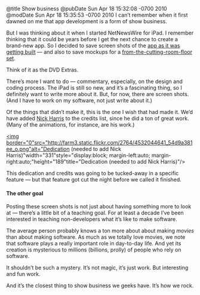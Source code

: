 @title Show business
@pubDate Sun Apr 18 15:32:08 -0700 2010
@modDate Sun Apr 18 15:35:53 -0700 2010
I can’t remember when it first dawned on me that app development is a form of show business.

But I was thinking about it when I started NetNewsWire for iPad. I remember thinking that it could be years before I get the next chance to create a brand-new app. So I decided to save screen shots of the <a href="http://www.flickr.com/photos/brentsimmons/sets/72157623879850432/">app as it was getting built</a> — and also to save mockups for a <a href="http://www.flickr.com/photos/brentsimmons/sets/72157623884146438/">from-the-cutting-room-floor set</a>.

Think of it as the DVD Extras.

There’s more I want to do — commentary, especially, on the design and coding process. The iPad is still so new, and it’s a fascinating thing, so I definitely want to write more about it. But, for now, there are screen shots. (And I have to work on my software, not just write about it.)

Of the things that didn’t make it, this is the one I wish that had made it. We’d have added <a href="http://twitter.com/nick_harris">Nick Harris</a> to the credits list, since he did a ton of great work. (Many of the animations, for instance, are his work.)

<a href="http://www.flickr.com/photos/78891836@N00/4532044641" title="View 'Dedication (needed to add Nick Harris)' on Flickr.com"><img border="0"src="http://farm3.static.flickr.com/2764/4532044641_54d9a381ee_o.png"alt="Dedication (needed to add Nick Harris)"width="331"style="display:block; margin-left:auto; margin-right:auto;"height="189"title="Dedication (needed to add Nick Harris)"/></a>

This dedication and credits was going to be tucked-away in a specific feature — but that feature got cut the night before we called it finished.

<h4>The other goal</h4>

Posting these screen shots is not just about having something more to look at — there’s a little bit of a teaching goal. For at least a decade I’ve been interested in teaching non-developers what it’s like to make software.

The average person probably knows a ton more about about making <em>movies</em> than about making software. As much as we totally love movies, we note that software plays a really important role in day-to-day life. And yet its creation is mysterious to millions (billions, prolly) of people who rely on software.

It shouldn’t be such a mystery. It’s not magic, it’s just work. But interesting and fun work.

And it’s the closest thing to show business we geeks have. It’s how we rock.
